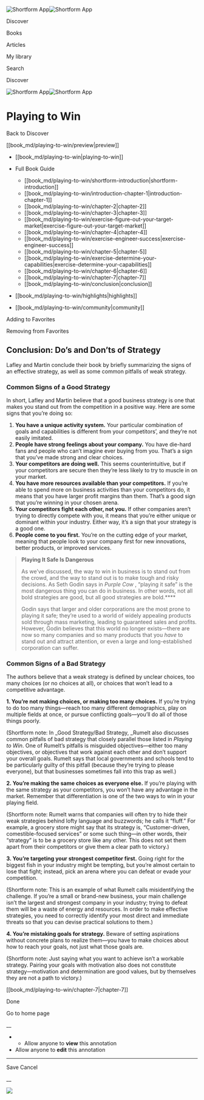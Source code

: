 ![Shortform App](/img/logo.36a2399e.svg)![Shortform App](/img/logo-dark.70c1b072.svg)

Discover

Books

Articles

My library

Search

Discover

![Shortform App](/img/logo.36a2399e.svg)![Shortform App](/img/logo-dark.70c1b072.svg)

# Playing to Win

Back to Discover

[[book_md/playing-to-win/preview|preview]]

  * [[book_md/playing-to-win|playing-to-win]]
  * Full Book Guide

    * [[book_md/playing-to-win/shortform-introduction|shortform-introduction]]
    * [[book_md/playing-to-win/introduction-chapter-1|introduction-chapter-1]]
    * [[book_md/playing-to-win/chapter-2|chapter-2]]
    * [[book_md/playing-to-win/chapter-3|chapter-3]]
    * [[book_md/playing-to-win/exercise-figure-out-your-target-market|exercise-figure-out-your-target-market]]
    * [[book_md/playing-to-win/chapter-4|chapter-4]]
    * [[book_md/playing-to-win/exercise-engineer-success|exercise-engineer-success]]
    * [[book_md/playing-to-win/chapter-5|chapter-5]]
    * [[book_md/playing-to-win/exercise-determine-your-capabilities|exercise-determine-your-capabilities]]
    * [[book_md/playing-to-win/chapter-6|chapter-6]]
    * [[book_md/playing-to-win/chapter-7|chapter-7]]
    * [[book_md/playing-to-win/conclusion|conclusion]]
  * [[book_md/playing-to-win/highlights|highlights]]
  * [[book_md/playing-to-win/community|community]]



Adding to Favorites 

Removing from Favorites 

## Conclusion: Do’s and Don’ts of Strategy

Lafley and Martin conclude their book by briefly summarizing the signs of an effective strategy, as well as some common pitfalls of weak strategy.

### Common Signs of a Good Strategy

In short, Lafley and Martin believe that a good business strategy is one that makes you stand out from the competition in a positive way. Here are some signs that you’re doing so:

  1. **You have a unique activity system.** Your particular combination of goals and capabilities is different from your competitors’, and they’re not easily imitated. 
  2. **People have strong feelings about your company.** You have die-hard fans and people who can’t imagine ever buying from you. That’s a sign that you’ve made strong and clear choices. 
  3. **Your competitors are doing well.** This seems counterintuitive, but if your competitors are secure then they’re less likely to try to muscle in on your market.
  4. **You have more resources available than your competitors.** If you’re able to spend more on business activities than your competitors do, it means that you have larger profit margins than them. That’s a good sign that you’re winning in your chosen arena.
  5. **Your competitors fight each other, not you.** If other companies aren’t trying to directly compete with you, it means that you’re either unique or dominant within your industry. Either way, it’s a sign that your strategy is a good one.
  6. **People come to you first.** You’re on the cutting edge of your market, meaning that people look to your company first for new innovations, better products, or improved services.



> **Playing It Safe Is Dangerous**
> 
> As we’ve discussed, the way to win in business is to stand out from the crowd, and the way to stand out is to make tough and risky decisions. As Seth Godin says in _Purple Cow_ , “playing it safe” is the most dangerous thing you can do in business. In other words, not all bold strategies are good, but all good strategies are bold.****
> 
> Godin says that larger and older corporations are the most prone to playing it safe; they’re used to a world of widely appealing products sold through mass marketing, leading to guaranteed sales and profits. However, Godin believes that this world no longer exists—there are now so many companies and so many products that you _have_ to stand out and attract attention, or even a large and long-established corporation can suffer.

### Common Signs of a Bad Strategy

The authors believe that a weak strategy is defined by unclear choices, too many choices (or no choices at all), or choices that won’t lead to a competitive advantage.

**1\. You’re not making choices, or making too many choices.** If you’re trying to do too many things—reach too many different demographics, play on multiple fields at once, or pursue conflicting goals—you’ll do all of those things poorly.

(Shortform note: In _Good Strategy/Bad Strategy, _Rumelt also discusses common pitfalls of bad strategy that closely parallel those listed in _Playing to Win_. One of Rumelt’s pitfalls is misguided objectives—either too many objectives, or objectives that work against each other and don’t support your overall goals. Rumelt says that local governments and schools tend to be particularly guilty of this pitfall (because they’re trying to please everyone), but that businesses sometimes fall into this trap as well.)

**2\. You’re making the same choices as everyone else.** If you’re playing with the same strategy as your competitors, you won’t have any advantage in the market. Remember that differentiation is one of the two ways to win in your playing field.

(Shortform note: Rumelt warns that companies will often try to hide their weak strategies behind lofty language and buzzwords; he calls it “fluff.” For example, a grocery store might say that its strategy is, “Customer-driven, comestible-focused services” or some such thing—in other words, their “strategy” is to be a grocery store like any other. This does not set them apart from their competitors or give them a clear path to victory.)

**3\. You’re targeting your strongest competitor first.** Going right for the biggest fish in your industry might be tempting, but you’re almost certain to lose that fight; instead, pick an arena where you can defeat or evade your competition.

(Shortform note: This is an example of what Rumelt calls misidentifying the challenge. If you’re a small or brand-new business, your main challenge isn’t the largest and strongest company in your industry; trying to defeat them will be a waste of energy and resources. In order to make effective strategies, you need to correctly identify your most direct and immediate threats so that you can devise practical solutions to them.)

**4\. You’re mistaking goals for strategy.** Beware of setting aspirations without concrete plans to realize them—you have to make choices about how to reach your goals, not just what those goals are.

(Shortform note: Just saying what you want to achieve isn’t a workable strategy. Pairing your goals with motivation also does not constitute strategy—motivation and determination are good values, but by themselves they are not a path to victory.)

[[book_md/playing-to-win/chapter-7|chapter-7]]

Done

Go to home page 

__

  *   * Allow anyone to **view** this annotation
  * Allow anyone to **edit** this annotation



* * *

Save Cancel

__




![](https://bat.bing.com/action/0?ti=56018282&Ver=2&mid=ac800936-b4d2-4314-98d3-7862c8fe85ae&sid=f30c5e70639211ee87d33f0876d93783&vid=f30c9700639211eeb3a75d830392c94f&vids=0&msclkid=N&pi=0&lg=en-US&sw=800&sh=600&sc=24&nwd=1&tl=Shortform%20%7C%20Playing%20to%20Win&p=https%3A%2F%2Fwww.shortform.com%2Fapp%2Fbook%2Fplaying-to-win%2Fconclusion&r=&lt=535&evt=pageLoad&sv=1&rn=345079)
